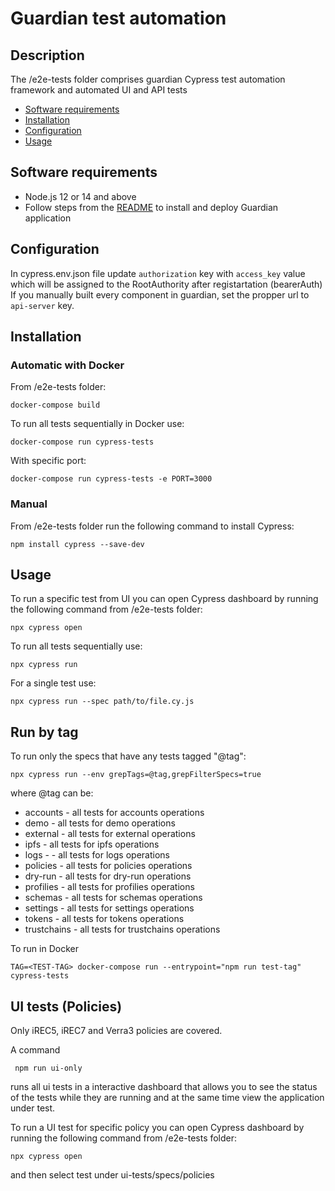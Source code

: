 # Guardian test automation

## Description
The /e2e-tests folder comprises guardian Cypress test automation framework and automated UI and API tests
- [Software requirements](#software-requirements)
- [Installation](#installation)
- [Configuration](#configuration)
- [Usage](#usage)

## Software requirements
- Node.js 12 or 14 and above
- Follow steps from the [README](https://github.com/hashgraph/guardian/blob/main/README.md) to install and deploy Guardian application


## Configuration 
In cypress.env.json file update `authorization` key with `access_key` value which will be assigned to the RootAuthority after registartation (bearerAuth)
If you manually built every component in guardian, set the propper url to `api-server` key.


## Installation

### Automatic with Docker

From /e2e-tests folder:

   ```shell
   docker-compose build 
   ```

To run all tests sequentially in Docker use:

   ```shell
   docker-compose run cypress-tests
   ```

With specific port:
   ```shell
   docker-compose run cypress-tests -e PORT=3000
   ```

### Manual
From /e2e-tests folder run the following command to install Cypress: 

`npm install cypress --save-dev`


## Usage

To run a specific test from UI you can open Cypress dashboard by running the following command from /e2e-tests folder:

`npx cypress open`

To run all tests sequentially use:

`npx cypress run`

For a single test use:

`npx cypress run --spec path/to/file.cy.js`

## Run by tag
To run only the specs that have any tests tagged "@tag":

`npx cypress run --env grepTags=@tag,grepFilterSpecs=true`

where @tag can be:
- accounts - all tests for accounts operations
- demo - all tests for demo operations
- external - all tests for external operations
- ipfs - all tests for ipfs operations
- logs - - all tests for logs operations
- policies - all tests for policies operations
- dry-run - all tests for dry-run operations
- profilies - all tests for profilies operations
- schemas - all tests for schemas operations
- settings - all tests for settings operations
- tokens - all tests for tokens operations
- trustchains - all tests for trustchains operations


To run in Docker
   ```shell
   TAG=<TEST-TAG> docker-compose run --entrypoint="npm run test-tag" cypress-tests
   ```

## UI tests (Policies)

Only iREC5, iREC7 and Verra3 policies are covered.

A command

   ```shell
    npm run ui-only
   ```

runs all ui tests in a interactive dashboard that allows you to see the status of the tests while they are running and at the same time view the application under test. 


To run a UI test for specific policy you can open Cypress dashboard by running the following command from /e2e-tests folder:

`npx cypress open`

and then select test under ui-tests/specs/policies 